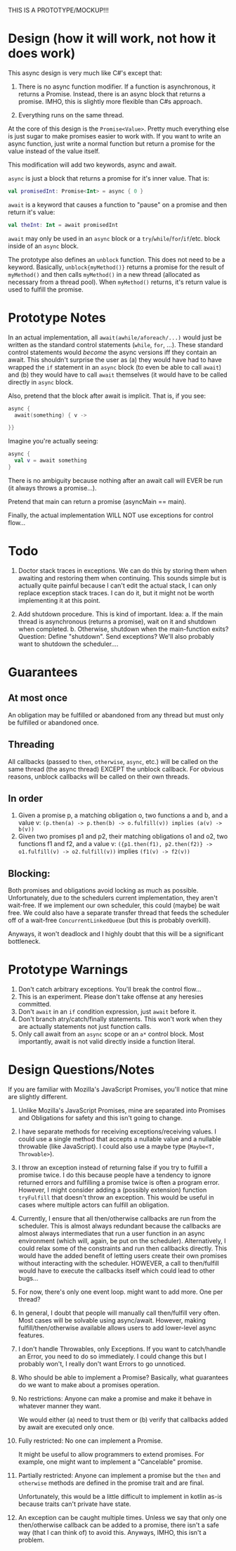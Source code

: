THIS IS A PROTOTYPE/MOCKUP!!!

# Design (how it will work, not how it does work)

This async design is very much like C#'s except that:

  1. There is no async function modifier. If a function is asynchronous, it
     returns a Promise. Instead, there is an async block that returns a
     promise. IMHO, this is slightly more flexible than C#s approach.

  2. Everything runs on the same thread.

At the core of this design is the `Promise<Value>`. Pretty much everything else
is just sugar to make promises easier to work with. If you want to write an
async function, just write a normal function but return a promise for the value
instead of the value itself.

This modification will add two keywords, async and await.

`async` is just a block that returns a promise for it's inner value. That is:

```kt
val promisedInt: Promise<Int> = async { 0 }
```

`await` is a keyword that causes a function to "pause" on a promise and then
return it's value:

```kt
val theInt: Int = await promisedInt
```

`await` may only be used in an `async` block or a `try`/`while`/`for`/`if`/etc.
block inside of an `async` block.

The prototype also defines an `unblock` function. This does not need to be a
keyword. Basically, `unblock{myMethod()}` returns a promise for the result of
`myMethod()` and then calls `myMethod()` in a new thread (allocated as
necessary from a thread pool). When `myMethod()` returns, it's return value is
used to fulfill the promise.

# Prototype Notes

In an actual implementation, all `await(awhile/aforeach/...)` would just be
written as the standard control statements (`while`, `for`, ...). These
standard control statements would *become* the async versions iff they
contain an await. This shouldn't surprise the user as (a) they would have
had to have wrapped the `if` statement in an `async` block (to even be able to
call `await`) and (b) they would have to call `await` themselves (it would have
to be called directly in `async` block.

Also, pretend that the block after await is implicit. That is, if you see:

```kt
async {
  await(something) { v ->

}}
```

Imagine you're actually seeing:

```kt
async {
  val v = await something
}
```

There is no ambiguity because nothing after an await call will EVER be run (it
always throws a promise...).

Pretend that main can return a promise (asyncMain == main).

Finally, the actual implementation WILL NOT use exceptions for control flow...

# Todo
1. Doctor stack traces in exceptions. We can do this by storing them when
   awaiting and restoring them when continuing. This sounds simple but is
   actually quite painful because I can't edit the actual stack, I can only
   replace exception stack traces. I can do it, but it might not be worth
   implementing it at this point.

2. Add shutdown procedure. This is kind of important. Idea:
    a. If the main thread is asynchronous (returns a promise), wait on it
       and shutdown when completed.
    b. Otherwise, shutdown when the main-function exits?
       Question: Define "shutdown". Send exceptions? We'll also probably want
       to shutdown the scheduler....

# Guarantees

## At most once
An obligation may be fulfilled or abandoned from any thread but must only be
fulfilled or abandoned once.

## Threading
All callbacks (passed to `then`, `otherwise`, `async`, etc.) will be called on
the same thread (the async thread) EXCEPT the unblock callback. For obvious
reasons, unblock callbacks will be called on their own threads.

## In order
 1. Given a promise p, a matching obligation o, two functions a and b, and a value v:
    `(p.then(a) -> p.then(b) -> o.fulfill(v)) implies (a(v) -> b(v))`
 2. Given two promises p1 and p2, their matching obligations o1 and o2, two functions f1 and f2, and a value v:
    `({p1.then(f1), p2.then(f2)} -> o1.fulfill(v) -> o2.fulfill(v))`
    implies
    `(f1(v) -> f2(v))`

## Blocking:

Both promises and obligations avoid locking as much as possible. Unfortunately,
due to the schedulers current implementation, they aren't wait-free. If we
implement our own scheduler, this could (maybe) be wait free. We could also
have a separate transfer thread that feeds the scheduler off of a wait-free
`ConcurrentLinkedQueue` (but this is probably overkill).

Anyways, it won't deadlock and I highly doubt that this will be a significant
bottleneck.

# Prototype Warnings

1. Don't catch arbitrary exceptions. You'll break the control flow...
2. This is an experiment. Please don't take offense at any heresies committed.
3. Don't `await` in an `if` condition expression, just `await` before it.
4. Don't branch atry/catch/finally statements. This won't work when they are
   actually statements not just function calls.
5. Only call await from an `async` scope or an `a*` control block. Most importantly,
   await is not valid directly inside a function literal.

# Design Questions/Notes

If you are familiar with Mozilla's JavaScript Promises, you'll notice that mine
are slightly different.

1. Unlike Mozilla's JavaScript Promises, mine are separated into Promises and
   Obligations for safety and this isn't going to change.

2. I have separate methods for receiving exceptions/receiving values. I could
   use a single method that accepts a nullable value and a nullable throwable
   (like JavaScript). I could also use a maybe type (`Maybe<T, Throwable>`).

3. I throw an exception instead of returning false if you try to fulfill a
   promise twice. I do this because people have a tendency to ignore returned
   errors and fulfilling a promise twice is often a program error. However, I
   might consider adding a (possibly extension) function `tryFulfill` that
   doesn't throw an exception. This would be useful in cases where multiple
   actors can fulfill an obligation.

4. Currently, I ensure that all then/otherwise callbacks are run from the
   scheduler. This is almost always redundant because the callbacks are almost
   always intermediates that run a user function in an async environment (which
   will, again, be put on the scheduler). Alternatively, I could relax some of
   the constraints and run then callbacks directly. This would have the added
   benefit of letting users create their own promises without interacting with
   the scheduler. HOWEVER, a call to then/fulfill would have to execute the
   callbacks itself which could lead to other bugs...

5. For now, there's only one event loop. might want to add more. One per
   thread?

6. In general, I doubt that people will manually call then/fulfill very often.
   Most cases will be solvable using async/await. However, making
   fulfill/then/otherwise available allows users to add lower-level async
   features.

7. I don't handle Throwables, only Exceptions. If you want to catch/handle
   an Error, you need to do so immediately. I could change this but I probably
   won't, I really don't want Errors to go unnoticed.

8. Who should be able to implement a Promise? Basically, what guarantees do
   we want to make about a promises operation.
  1. No restrictions: Anyone can make a promise and make it behave in whatever
     manner they want.

     We would either (a) need to trust them or (b) verify that callbacks added
     by await are executed only once.

  2. Fully restricted: No one can implement a Promise.

     It might be useful to allow programmers to extend promises. For example,
     one might want to implement a "Cancelable" promise.

  3. Partially restricted: Anyone can implement a promise but the `then` and
     `otherwise` methods are defined in the promise trait and are final.

     Unfortunately, this would be a little difficult to implement in kotlin
     as-is because traits can't private have state.

9. An exception can be caught multiple times. Unless we say that only one
   then/otherwise callback can be added to a promise, there isn't a safe way
   (that I can think of) to avoid this. Anyways, IMHO, this isn't a problem.

